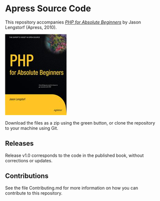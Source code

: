 # Apress Source Code

This repository accompanies [*PHP for Absolute Beginners*](http://www.apress.com/9781430224730) by Jason Lengstorf (Apress, 2010).

![Cover image](9781430224730.jpg)

Download the files as a zip using the green button, or clone the repository to your machine using Git.

## Releases

Release v1.0 corresponds to the code in the published book, without corrections or updates.

## Contributions

See the file Contributing.md for more information on how you can contribute to this repository.
